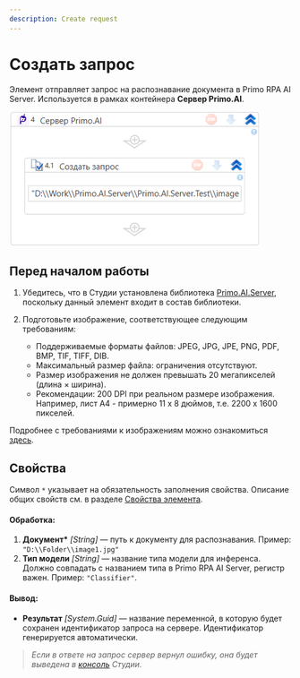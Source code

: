 ```yaml
---
description: Create request
---
```


# Создать запрос

Элемент отправляет запрос на распознавание документа в Primo RPA AI Server. Используется в рамках контейнера **Сервер Primo.AI**.

![](<../../../.gitbook/assets1/windows_items/WFAttachPrimoAIServer.png>)

## Перед началом работы

1. Убедитесь, что в Студии установлена библиотека [Primo.AI.Server](https://github.com/PrimoRPA/Docs.Rus/tree/1299-%D0%BD%D0%B0%D0%BF%D0%B8%D1%81%D0%B0%D1%82%D1%8C-%D0%B4%D0%BE%D0%BA%D1%83%D0%BC%D0%B5%D0%BD%D1%82-%D0%BF%D0%BE-primoai/g_elements/el_extra/ai_server), поскольку данный элемент входит в состав библиотеки.

2. Подготовьте изображение, соответствующее следующим требованиям:
   * Поддерживаемые форматы файлов: JPEG, JPG, JPE, PNG, PDF, BMP, TIF, TIFF, DIB. 
   * Максимальный размер файла: ограничения отсутствуют.
   * Размер изображения не должен превышать 20 мегапикселей (длина × ширина).
   * Рекомендации: 200 DPI при реальном размере изображения. Например, лист А4 - примерно 11 x 8 дюймов, т.е. 2200 x 1600 пикселей.

Подробнее с требованиями к изображениям можно ознакомиться [здесь](https://github.com/PrimoRPA/Docs.Rus/blob/1299-%D0%BD%D0%B0%D0%BF%D0%B8%D1%81%D0%B0%D1%82%D1%8C-%D0%B4%D0%BE%D0%BA%D1%83%D0%BC%D0%B5%D0%BD%D1%82-%D0%BF%D0%BE-primoai/primo-ai/other/inference-quality-requirements.md).

## Свойства
Символ `*` указывает на обязательность заполнения свойства. Описание общих свойств см. в разделе [Свойства элемента](https://docs.primo-rpa.ru/primo-rpa/primo-studio/process/elements#svoistva-elementa).

#### Обработка:

1. **Документ\*** *[String]* — путь к документу для распознавания. Пример: `"D:\\Folder\\image1.jpg"`
2. **Тип модели** *[String]* — название типа модели для инференса. Должно совпадать с названием типа в Primo RPA AI Server, регистр важен. Пример: `"Classifier"`.

#### Вывод:

* **Результат** *[System.Guid]* — название переменной, в которую будет сохранен идентификатор запроса на сервере. Идентификатор генерируется автоматически.

> *Если в ответе на запрос сервер вернул ошибку, она будет выведена в [консоль](https://docs.primo-rpa.ru/primo-rpa/primo-studio/process/debug#konsol) Студии.*

